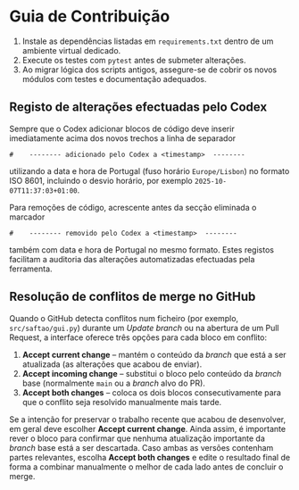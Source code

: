 # Guia de Contribuição

1. Instale as dependências listadas em `requirements.txt` dentro de um ambiente
   virtual dedicado.
2. Execute os testes com `pytest` antes de submeter alterações.
3. Ao migrar lógica dos scripts antigos, assegure-se de cobrir os novos módulos
   com testes e documentação adequados.

## Registo de alterações efectuadas pelo Codex

Sempre que o Codex adicionar blocos de código deve inserir imediatamente acima
dos novos trechos a linha de separador

```
#    -------- adicionado pelo Codex a <timestamp>  --------
```

utilizando a data e hora de Portugal (fuso horário `Europe/Lisbon`) no formato
ISO 8601, incluindo o desvio horário, por exemplo
`2025-10-07T11:37:03+01:00`.

Para remoções de código, acrescente antes da secção eliminada o marcador

```
#    -------- removido pelo Codex a <timestamp>  --------
```

também com data e hora de Portugal no mesmo formato. Estes registos facilitam a
auditoria das alterações automatizadas efectuadas pela ferramenta.

## Resolução de conflitos de merge no GitHub

Quando o GitHub detecta conflitos num ficheiro (por exemplo, `src/saftao/gui.py`)
durante um _Update branch_ ou na abertura de um Pull Request, a interface oferece
três opções para cada bloco em conflito:

1. **Accept current change** – mantém o conteúdo da _branch_ que está a ser
   atualizada (as alterações que acabou de enviar).
2. **Accept incoming change** – substitui o bloco pelo conteúdo da _branch_ base
   (normalmente `main` ou a _branch_ alvo do PR).
3. **Accept both changes** – coloca os dois blocos consecutivamente para que o
   conflito seja resolvido manualmente mais tarde.

Se a intenção for preservar o trabalho recente que acabou de desenvolver, em geral
deve escolher **Accept current change**. Ainda assim, é importante rever o bloco
para confirmar que nenhuma atualização importante da _branch_ base está a ser
descartada. Caso ambas as versões contenham partes relevantes, escolha **Accept
both changes** e edite o resultado final de forma a combinar manualmente o melhor
de cada lado antes de concluir o merge.
